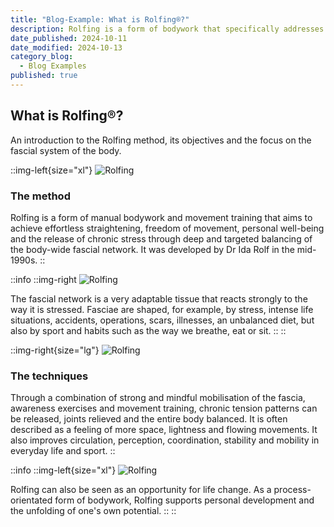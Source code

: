 ```yaml
---
title: "Blog-Example: What is Rolfing®?"
description: Rolfing is a form of bodywork that specifically addresses fascia. Highlight specific parts of your text with info, tip, hazard or custom callout boxes.
date_published: 2024-10-11
date_modified: 2024-10-13
category_blog:
  - Blog Examples
published: true
---
```

## What is Rolfing®?

An introduction to the Rolfing method, its objectives and the focus on the fascial system of the body.

::img-left{size="xl"}
![Rolfing](https://directus.lupinum.com/assets/3f1b7ee1-d525-46af-a7de-f87e988c2d1f)

### The method
Rolfing is a form of manual bodywork and movement training that aims to achieve effortless straightening, freedom of movement, personal well-being and the release of chronic stress through deep and targeted balancing of the body-wide fascial network. It was developed by Dr Ida Rolf in the mid-1990s.
::

::info
::img-right
![Rolfing](https://directus.lupinum.com/assets/361edb50-797d-42c1-b420-bdd473cec104)

The fascial network is a very adaptable tissue that reacts strongly to the way it is stressed. Fasciae are shaped, for example, by stress, intense life situations, accidents, operations, scars, illnesses, an unbalanced diet, but also by sport and habits such as the way we breathe, eat or sit.
::
::

::img-right{size="lg"}
![Rolfing](https://directus.lupinum.com/assets/87eeaba0-6a79-4155-9931-3e6cce768da6)

### The techniques
Through a combination of strong and mindful mobilisation of the fascia, awareness exercises and movement training, chronic tension patterns can be released, joints relieved and the entire body balanced. It is often described as a feeling of more space, lightness and flowing movements. It also improves circulation, perception, coordination, stability and mobility in everyday life and sport.
::

::info
::img-left{size="xl"}
![Rolfing](https://directus.lupinum.com/assets/5855fa21-ca81-4e08-b5ab-6c0ef64df101)

Rolfing can also be seen as an opportunity for life change. As a process-orientated form of bodywork, Rolfing supports personal development and the unfolding of one's own potential.
::
::